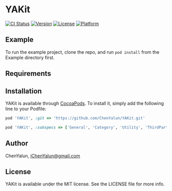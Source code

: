 # YAKit

[![CI Status](https://img.shields.io/travis/ChenYalun/YAKit.svg?style=flat)](https://travis-ci.org/ChenYalun/YAKit)
[![Version](https://img.shields.io/cocoapods/v/YAKit.svg?style=flat)](https://cocoapods.org/pods/YAKit)
[![License](https://img.shields.io/cocoapods/l/YAKit.svg?style=flat)](https://cocoapods.org/pods/YAKit)
[![Platform](https://img.shields.io/cocoapods/p/YAKit.svg?style=flat)](https://cocoapods.org/pods/YAKit)

## Example

To run the example project, clone the repo, and run `pod install` from the Example directory first.

## Requirements

## Installation

YAKit is available through [CocoaPods](https://cocoapods.org). To install
it, simply add the following line to your Podfile:

```ruby
pod 'YAKit', :git => 'https://github.com/ChenYalun/YAKit.git'
```


```ruby
pod 'YAKit', :subspecs => ['General', 'Category', 'Utility', 'ThirdParty'], :git => 'https://github.com/ChenYalun/YAKit.git'
```

## Author

ChenYalun, iChenYalun@gmail.com

## License

YAKit is available under the MIT license. See the LICENSE file for more info.


